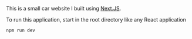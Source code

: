 This is a small car website I built using [Next.JS](https://nextjs.org/).

To run this application, start in the root directory like any React application
```bash
npm run dev
```


